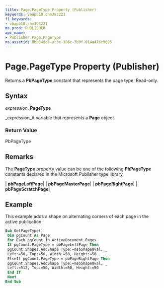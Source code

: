 ```yaml
---
title: Page.PageType Property (Publisher)
keywords: vbapb10.chm393221
f1_keywords:
- vbapb10.chm393221
ms.prod: PUBLISHER
api_name:
- Publisher.Page.PageType
ms.assetid: 0bb34de5-ac3e-386c-3b9f-814a476c9695
---
```



# Page.PageType Property (Publisher)

Returns a  **PbPageType** constant that represents the page type. Read-only.


## Syntax

 _expression_. **PageType**

 _expression_A variable that represents a  **Page** object.


### Return Value

PbPageType


## Remarks

The  **PageType** property value can be one of the following **PbPageType** constants declared in the Microsoft Publisher type library.



| **pbPageLeftPage**|
| **pbPageMasterPage**|
| **pbPageRightPage**|
| **pbPageScratchPage**|

## Example

This example adds a shape on alternating corners of each page in the active publication.


```vb
Sub GetPageType() 
 Dim pgCount As Page 
 For Each pgCount In ActiveDocument.Pages 
 If pgCount.PageType = pbPageLeftPage Then 
 pgCount.Shapes.AddShape Type:=msoShapeOval, _ 
 Left:=50, Top:=50, Width:=50, Height:=50 
 ElseIf pgCount.PageType = pbPageRightPage Then 
 pgCount.Shapes.AddShape Type:=msoShapeOval, _ 
 Left:=512, Top:=50, Width:=50, Height:=50 
 End If 
 Next 
End Sub
```


